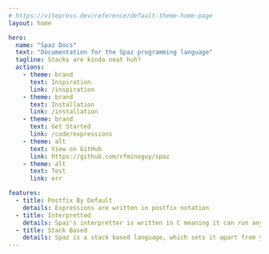 ```yaml
---
# https://vitepress.dev/reference/default-theme-home-page
layout: home

hero:
  name: "Spaz Docs"
  text: "Documentation for the Spaz programming language"
  tagline: Stacks are kinda neat huh?
  actions:
    - theme: brand
      text: Inspiration
      link: /inspiration
    - theme: brand
      text: Installation
      link: /installation
    - theme: brand
      text: Get Started
      link: /code/expressions
    - theme: alt
      text: View on GitHub
      link: https://github.com/rfmineguy/spaz
    - theme: alt
      text: Test
      link: err

features:
  - title: Postfix By Default
    details: Expressions are written in postfix notation
  - title: Interpretted
    details: Spaz's interpretter is written in C meaning it can run anywhere C can
  - title: Stack Based
    details: Spaz is a stack based language, which sets it apart from your typical C-like language
---
```

